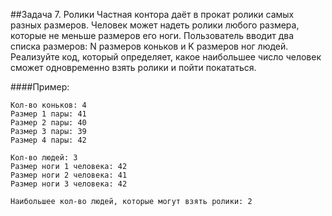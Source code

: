##Задача 7. Ролики
Частная контора даёт в прокат ролики самых разных размеров. Человек может надеть ролики любого размера, которые не меньше размеров его ноги. 
Пользователь вводит два списка размеров: N размеров коньков и K размеров ног людей. Реализуйте код, который определяет, какое наибольшее число человек сможет одновременно взять ролики и пойти покататься. 

####Пример:
```
Кол-во коньков: 4
Размер 1 пары: 41
Размер 2 пары: 40
Размер 3 пары: 39
Размер 4 пары: 42

Кол-во людей: 3
Размер ноги 1 человека: 42
Размер ноги 2 человека: 41
Размер ноги 3 человека: 42

Наибольшее кол-во людей, которые могут взять ролики: 2
```
